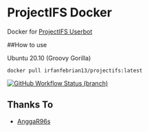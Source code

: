 # ProjectIFS Docker
Docker for [ProjectIFS Userbot](https://github.com/irfanfebrian13/ProjectIFS)

##How to use

Ubuntu 20.10 (Groovy Gorilla)

```
docker pull irfanfebrian13/projectifs:latest
```

<a href="https://github.com/irfanfebrian13/Docker/actions?query=branch%3Amaster"> <img alt="GitHub Workflow Status (branch)" src="https://img.shields.io/github/workflow/status/irfanfebrian13/Docker/Docker%20Build/master?color=green&label=Docker%20build&logo=github%20actions&logoColor=white&style=for-the-badge" alt="docker" /></a>

## Thanks To
* [AnggaR96s](https://github.com/AnggaR96s)
